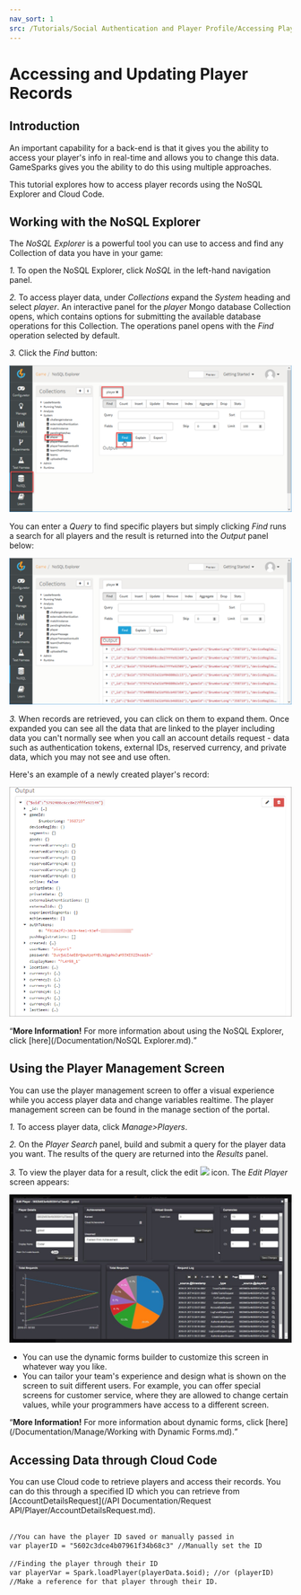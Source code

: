 ```yaml
---
nav_sort: 1
src: /Tutorials/Social Authentication and Player Profile/Accessing Player records.md
---
```


# Accessing and Updating Player Records

## Introduction

An important capability for a back-end is that it gives you the ability to access your player's info in real-time and allows you to change this data. GameSparks gives you the ability to do this using multiple approaches.

This tutorial explores how to access player records using the NoSQL Explorer and Cloud Code.  

## Working with the NoSQL Explorer

The *NoSQL Explorer* is a powerful tool you can use to access and find any Collection of data you have in your game:

*1.* To open the NoSQL Explorer, click *NoSQL* in the left-hand navigation panel.

*2.* To access player data, under *Collections* expand the *System* heading and select *player*. An interactive panel for the *player* Mongo database Collection opens, which contains options for submitting the available database operations for this Collection. The operations panel opens with the *Find* operation selected by default.

*3.* Click the *Find* button:

![](img/PlayerRecords/4.png)

You can enter a *Query* to find specific players but simply clicking *Find* runs a search for all players and the result is returned into the *Output* panel below:

![](img/PlayerRecords/5.png)

*3.* When records are retrieved, you can click on them to expand them. Once expanded you can see all the data that are linked to the player including data you can't normally see when you call an account details request - data such as authentication tokens, external IDs, reserved currency, and private data, which you may not see and use often.

Here's an example of a newly created player's record:

![](img/PlayerRecords/6.png)

<q>**More Information!** For more information about using the NoSQL Explorer, click [here](/Documentation/NoSQL Explorer.md).</q>

## Using the Player Management Screen

You can use the player management screen to offer a visual experience while you access player data and change variables realtime. The player management screen can be found in the manage section of the portal.

*1.* To access player data, click *Manage>Players*.

*2.* On the *Player Search* panel, build and submit a query for the player data you want. The results of the query are returned into the *Results* panel.

*3.* To view the player data for a result, click the edit ![](/img/fa/edit.png) icon. The *Edit Player* screen appears:

![](img/PlayerRecords/3.jpg)

* You can use the dynamic forms builder to customize this screen in whatever way you like.
* You can tailor your team's experience and design what is shown on the screen to suit different users. For example, you can offer special screens for customer service, where they are allowed to change certain values, while your programmers have access to a different screen.

<q>**More Information!** For more information about dynamic forms, click [here](/Documentation/Manage/Working with Dynamic Forms.md).</q>

## Accessing Data through Cloud Code

You can use Cloud code to retrieve players and access their records. You can do this through a specified ID which you can retrieve from [AccountDetailsRequest](/API Documentation/Request API/Player/AccountDetailsRequest.md).

```

//You can have the player ID saved or manually passed in
var playerID = "5602c3dce4b07961f34b68c3" //Manually set the ID

//Finding the player through their ID
var playerVar = Spark.loadPlayer(playerData.$oid); //or (playerID) //Make a reference for that player through their ID.
```
